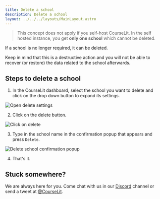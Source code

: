 ```yaml
---
title: Delete a school
description: Delete a school
layout: ../../../layouts/MainLayout.astro
---
```


> This concept does not apply if you self-host CourseLit. In the self hosted instance, you get **only one school** which cannot be deleted.

If a school is no longer required, it can be deleted.

Keep in mind that this is a destructive action and you will not be able to recover (or restore) the data related to the school afterwards.

## Steps to delete a school

1. In the CourseLit dashboard, select the school you want to delete and click on the drop down button to expand its settings.

![Open delete settings](/assets/schools/custom-domain-expand.png)

2. Click on the delete button.

![Click on delete](/assets/schools/delete-button.png)

3. Type in the school name in the confirmation popup that appears and press `Delete`.

![Delete school confirmation popup](/assets/schools/delete-school-popup.png)

4. That's it.

## Stuck somewhere?

We are always here for you. Come chat with us in our <a href="https://discord.com/invite/GR4bQsN" target="_blank">Discord</a> channel or send a tweet at <a href="https://twitter.com/courselit" target="_blank">@CourseLit</a>.
